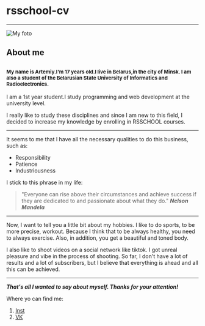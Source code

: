 # rsschool-cv

---



![My foto](https://sun9-59.userapi.com/impg/Evfl3TsI3cMJKKpE-thOq9NH9O_thzVb65Cx6Q/QH_V2tE-5l4.jpg?size=806x1007&quality=96&sign=2bd673c96de08e5ede935f4f3c71d0f5&type=album "My foto")

## About me
<font size="2">My name is Artemiy.I'm 17 years old.I live in Belarus,in the city of Minsk.
I am also a student of the Belarusian State University of Informatics
and Radioelectronics.</font> </br>
---
I am a 1st year student.I study programming and web development at the university level.</br>

I really like to study these disciplines and since I am new to this field, I decided to increase my knowledge by enrolling in RSSCHOOL courses.

---
It seems to me that I have all the necessary qualities to do this business, such as:
 * Responsibility
 * Patience
 * Industriousness 
   
I stick to this phrase in my life:
>"Everyone can rise above their circumstances and achieve success if they are dedicated to and passionate about what they do." ***Nelson Mandela***
---
Now, I want to tell you a little bit about my hobbies.
I like to do sports, to be more precise, workout. 
Because I think that to be always healthy, you need to always exercise.
Also, in addition, you get a beautiful and toned body.</br>

I also like to shoot videos on a social network like tiktok.
I got unreal pleasure and vibe in the process of shooting.
So far, I don't have a lot of results and a lot of subscribers, but I believe that everything is ahead and all this can be achieved.

---
***That's all I wanted to say about myself. Thanks for your attention!***
</br>

Where yo can find me:
 1. [Inst](https://www.instagram.com/kitaezz000/)
 2. [VK](https://vk.com/ananyev2017)
